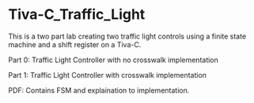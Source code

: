 # Tiva-C_Traffic_Light

This is a two part lab creating two traffic light controls using a finite state machine and a shift register on a Tiva-C.

Part 0: Traffic Light Controller with no crosswalk implementation

Part 1: Traffic Light Controller with crosswalk implementation

PDF: Contains FSM and explaination to implementation. 

